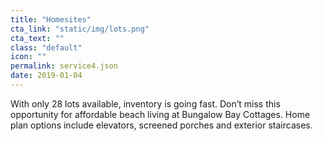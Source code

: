 ```yaml
---
title: "Homesites"
cta_link: "static/img/lots.png"
cta_text: ""
class: "default"
icon: ""
permalink: service4.json
date: 2019-01-04
---
```

With only 28 lots available, inventory is going fast. Don’t miss this opportunity for affordable beach living at Bungalow Bay Cottages. Home plan options include elevators, screened porches and exterior staircases.